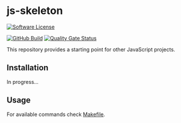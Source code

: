 # js-skeleton

[![Software License](https://img.shields.io/badge/license-MIT-green.svg)](LICENSE)

[![GitHub Build](https://github.com/milan-miscevic/js-skeleton/workflows/Test/badge.svg?branch=master)](https://github.com/milan-miscevic/js-skeleton/actions)
[![Quality Gate Status](https://sonarcloud.io/api/project_badges/measure?project=milan-miscevic_js-skeleton&metric=alert_status)](https://sonarcloud.io/dashboard?id=milan-miscevic_js-skeleton)

This repository provides a starting point for other JavaScript projects.

## Installation

In progress...

## Usage

For available commands check [Makefile](Makefile).
